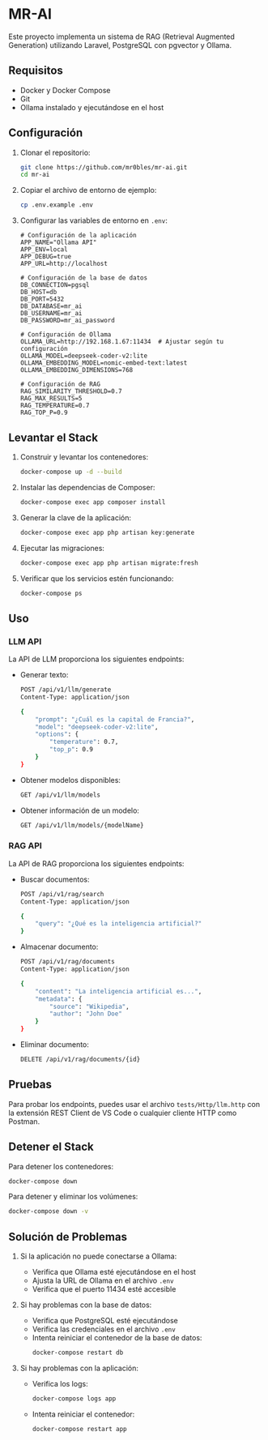 # MR-AI

Este proyecto implementa un sistema de RAG (Retrieval Augmented Generation) utilizando Laravel, PostgreSQL con pgvector y Ollama.

## Requisitos

- Docker y Docker Compose
- Git
- Ollama instalado y ejecutándose en el host

## Configuración

1. Clonar el repositorio:
   ```bash
   git clone https://github.com/mr0bles/mr-ai.git
   cd mr-ai
   ```

2. Copiar el archivo de entorno de ejemplo:
   ```bash
   cp .env.example .env
   ```

3. Configurar las variables de entorno en `.env`:
   ```env
   # Configuración de la aplicación
   APP_NAME="Ollama API"
   APP_ENV=local
   APP_DEBUG=true
   APP_URL=http://localhost

   # Configuración de la base de datos
   DB_CONNECTION=pgsql
   DB_HOST=db
   DB_PORT=5432
   DB_DATABASE=mr_ai
   DB_USERNAME=mr_ai
   DB_PASSWORD=mr_ai_password

   # Configuración de Ollama
   OLLAMA_URL=http://192.168.1.67:11434  # Ajustar según tu configuración
   OLLAMA_MODEL=deepseek-coder-v2:lite
   OLLAMA_EMBEDDING_MODEL=nomic-embed-text:latest
   OLLAMA_EMBEDDING_DIMENSIONS=768

   # Configuración de RAG
   RAG_SIMILARITY_THRESHOLD=0.7
   RAG_MAX_RESULTS=5
   RAG_TEMPERATURE=0.7
   RAG_TOP_P=0.9
   ```

## Levantar el Stack

1. Construir y levantar los contenedores:
   ```bash
   docker-compose up -d --build
   ```

2. Instalar las dependencias de Composer:
   ```bash
   docker-compose exec app composer install
   ```

3. Generar la clave de la aplicación:
   ```bash
   docker-compose exec app php artisan key:generate
   ```

4. Ejecutar las migraciones:
   ```bash
   docker-compose exec app php artisan migrate:fresh
   ```

5. Verificar que los servicios estén funcionando:
   ```bash
   docker-compose ps
   ```

## Uso

### LLM API

La API de LLM proporciona los siguientes endpoints:

- Generar texto:
  ```bash
  POST /api/v1/llm/generate
  Content-Type: application/json

  {
      "prompt": "¿Cuál es la capital de Francia?",
      "model": "deepseek-coder-v2:lite",
      "options": {
          "temperature": 0.7,
          "top_p": 0.9
      }
  }
  ```

- Obtener modelos disponibles:
  ```bash
  GET /api/v1/llm/models
  ```

- Obtener información de un modelo:
  ```bash
  GET /api/v1/llm/models/{modelName}
  ```

### RAG API

La API de RAG proporciona los siguientes endpoints:

- Buscar documentos:
  ```bash
  POST /api/v1/rag/search
  Content-Type: application/json

  {
      "query": "¿Qué es la inteligencia artificial?"
  }
  ```

- Almacenar documento:
  ```bash
  POST /api/v1/rag/documents
  Content-Type: application/json

  {
      "content": "La inteligencia artificial es...",
      "metadata": {
          "source": "Wikipedia",
          "author": "John Doe"
      }
  }
  ```

- Eliminar documento:
  ```bash
  DELETE /api/v1/rag/documents/{id}
  ```

## Pruebas

Para probar los endpoints, puedes usar el archivo `tests/Http/llm.http` con la extensión REST Client de VS Code o cualquier cliente HTTP como Postman.

## Detener el Stack

Para detener los contenedores:
```bash
docker-compose down
```

Para detener y eliminar los volúmenes:
```bash
docker-compose down -v
```

## Solución de Problemas

1. Si la aplicación no puede conectarse a Ollama:
   - Verifica que Ollama esté ejecutándose en el host
   - Ajusta la URL de Ollama en el archivo `.env`
   - Verifica que el puerto 11434 esté accesible

2. Si hay problemas con la base de datos:
   - Verifica que PostgreSQL esté ejecutándose
   - Verifica las credenciales en el archivo `.env`
   - Intenta reiniciar el contenedor de la base de datos:
     ```bash
     docker-compose restart db
     ```

3. Si hay problemas con la aplicación:
   - Verifica los logs:
     ```bash
     docker-compose logs app
     ```
   - Intenta reiniciar el contenedor:
     ```bash
     docker-compose restart app
     ```
